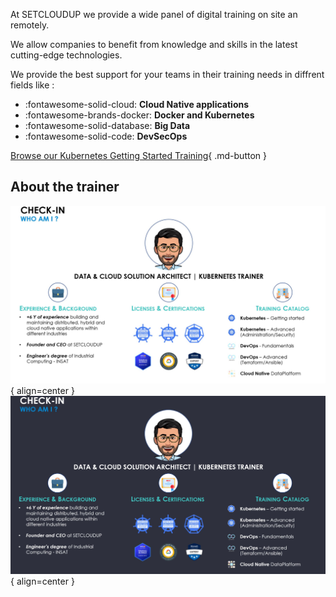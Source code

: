 At SETCLOUDUP we provide a wide panel of digital training on site an remotely.

We allow companies to benefit from knowledge and skills in the latest cutting-edge technologies.

We provide the best support for your teams in their training needs in diffrent fields like : 

- :fontawesome-solid-cloud:   __Cloud Native applications__  
- :fontawesome-brands-docker: __Docker and Kubernetes__
- :fontawesome-solid-database:   __Big Data__ 
- :fontawesome-solid-code:   __DevSecOps__




[Browse our Kubernetes Getting Started Training](../kubernetes/k8s-getting-started){ .md-button }

## **About the trainer**
![Image title](../assets/images/training/about-the-trainer-light.JPG#only-light){ align=center }
![Image title](../assets/images/training/about-the-trainer-dark.JPG#only-dark){ align=center }

